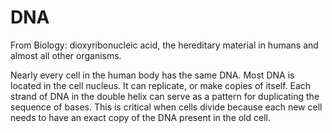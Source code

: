 # DNA

From Biology: dioxyribonucleic acid, the hereditary material in humans and almost all other organisms.

Nearly every cell in the human body has the same DNA. Most DNA is located in the cell nucleus. It can replicate, or make copies of itself. Each strand of DNA in the double helix can serve as a pattern for duplicating the sequence of bases. This is critical when cells divide because each new cell needs to have an exact copy of the DNA present in the old cell. 